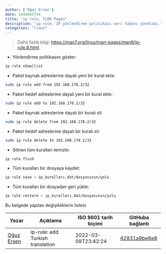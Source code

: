 ```yaml
---
author: ['Oğuz Ersen']
date: 1646865744
title: "ip rule, TLDR Pages"
description: "ip rule, IP yönlendirme politikası veri tabanı yönetimi."
categories: "linux"
---
```

> Daha fazla bilgi: <https://man7.org/linux/man-pages/man8/ip-rule.8.html>.

- Yönlendirme politikasını göster:

```bash
ip rule show|list
```

- Paket kaynak adreslerine dayalı yeni bir kural ekle:

```bash
sudo ip rule add from 192.168.178.2/32
```

- Paket hedef adreslerine dayalı yeni bir kural ekle:

```bash
sudo ip rule add to 192.168.178.2/32
```

- Paket kaynak adreslerine dayalı bir kuralı sil:

```bash
sudo ip rule delete from 192.168.178.2/32
```

- Paket hedef adreslerine dayalı bir kuralı sil:

```bash
sudo ip rule delete to 192.168.178.2/32
```

- Silinen tüm kuralları temizle:

```bash
ip rule flush
```

- Tüm kuralları bir dosyaya kaydet:

```bash
ip rule save > ip_kuralları.dat/dosyasının/yolu
```

- Tüm kuralları bir dosyadan geri yükle:

```bash
ip rule restore < ip_kuralları.dat/dosyasının/yolu
```
Bu belgede yapılan değişikliklerin listesi


Yazar | Açıklama | ISO 8601 tarih biçimi | GitHuba bağlantı
------|-----|-----|-----
[Oğuz Ersen](mailto:oguzersen@protonmail.com) | ip-rule: add Turkish translation | 2022-03-09T23:42:24 | [42831a9be8e8](https://github.com/tldr-pages/tldr/commit/42831a9be8e8461bf28eaa7bdd8fbf2192500d2c)

